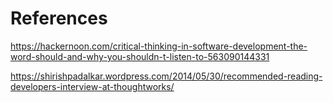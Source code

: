 # References


https://hackernoon.com/critical-thinking-in-software-development-the-word-should-and-why-you-shouldn-t-listen-to-563090144331


https://shirishpadalkar.wordpress.com/2014/05/30/recommended-reading-developers-interview-at-thoughtworks/

